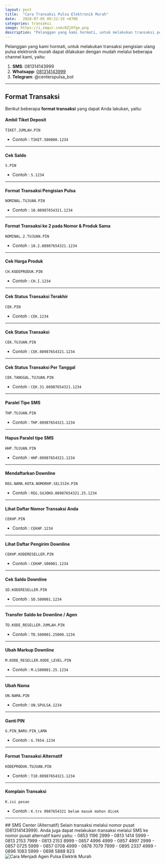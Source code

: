 ```yaml
---
layout: post
title:  "Cara Transaksi Pulsa Elektronik Murah"
date:   2020-07-05 09:22:19 +0700
categories: transaksi
image: https://i.imgur.com/8ZjHfge.png
description: "Pelanggan yang kami hormati, untuk melakukan transaksi pengisian ulang pulsa elektronik murah dapat dilakukan dengan mudah melalui beberapa channel kami, yaitu melalui SMS, WhatsApp, dan Telegram."
---
```


Pelanggan yang kami hormati, untuk melakukan transaksi pengisian ulang pulsa elektronik murah dapat dilakukan dengan mudah melalui beberapa channel kami, yaitu: 

1. **SMS**: 081314143999  
2. **Whatsapp**: <a class="text-success" href="https://api.whatsapp.com/send?phone=6281314143999" role="button" target="_BLANK"><i class="fa fa-whatsapp"></i> 081314143999</a>
3. **Telegram**: @centerspulsa_bot  

<hr>

## Format Transaksi
Berikut beberapa **format transaksi** yang dapat Anda lakukan, yaitu:

#### Ambil Tiket Deposit
`TIKET.JUMLAH.PIN`  
- Contoh : `TIKET.500000.1234`
<hr>

#### Cek Saldo
`S.PIN`  
- Contoh : `S.1234`
<hr>

#### Format Transaksi Pengisian Pulsa
`NOMINAL.TUJUAN.PIN`  
- Contoh : `10.08987654321.1234`
<hr>

#### Format Transaksi ke 2 pada Nomor &amp; Produk Sama
`NOMINAL.2.TUJUAN.PIN`  
- Contoh : `10.2.08987654321.1234`
<hr>

#### Cek Harga Produk
`CH.KODEPRODUK.PIN`
- Contoh : `CH.I.1234`
<hr>

#### Cek Status Transaksi Terakhir
`CEK.PIN`  
- Contoh : `CEK.1234`
<hr>

#### Cek Status Transaksi
`CEK.TUJUAN.PIN`  
- Contoh : `CEK.08987654321.1234`
<hr>

#### Cek Status Transaksi Per Tanggal
`CEK.TANGGAL.TUJUAN.PIN`  
- Contoh : `CEK.31.08987654321.1234`
<hr>

#### Paralel Tipe SMS
`THP.TUJUAN.PIN`  
- Contoh : `THP.08987654321.1234`
<hr>

#### Hapus Paralel tipe SMS
`HHP.TUJUAN.PIN`  
- Contoh : `HHP.08987654321.1234`
<hr>

#### Mendaftarkan Downline
`REG.NAMA.KOTA.NOMORHP.SELISIH.PIN`  
- Contoh : `REG.SUJOKO.08987654321.25.1234`
<hr>

#### Lihat Daftar Nomor Transaksi Anda
`CEKHP.PIN`  
- Contoh : `CEKHP.1234`
<hr>

#### Lihat Daftar Pengirim Downline
`CEKHP.KODERESELLER.PIN`  
- Contoh : `CEKHP.S00001.1234`
<hr>

#### Cek Saldo Downline
`SD.KODERESELLER.PIN`  
- Contoh : `SD.S00001.1234`
<hr>

#### Transfer Saldo ke Downline / Agen
`TD.KODE_RESELLER.JUMLAH.PIN`  
- Contoh : `TD.S00001.25000.1234`
<hr>

#### Ubah Markup Downline
`M.KODE_RESELLER.KODE_LEVEL.PIN`  
- Contoh : `M.LS00001.25.1234`
<hr>

#### Ubah Nama
`UN.NAMA.PIN`  
- Contoh : `UN.SPULSA.1234`
<hr>

#### Ganti PIN
`G.PIN_BARU.PIN_LAMA`  
- Contoh : `G.7654.1234`
<hr>

#### Format Transaksi Alternatif
`KODEPRODUK.TUJUAN.PIN`  
- Contoh : `T10.08987654321.1234`
<hr>

#### Komplain Transaksi
`K.isi pesan`  
- Contoh : `K.trx 0987654321 belum masuk mohon dicek`

<hr>
## SMS Center (Alternatif)
Selain transaksi melalui nomor pusat (081314143999). Anda juga dapat melakukan transaksi melalui SMS ke nomor pusat alternatif kami yaitu:
- 0853 1196 2999
- 0813 1414 5999
- 0813 2153 7999
- 0813 2153 8999
- 0857 4996 4999
- 0857 4997 2999
- 0857 0725 5999
- 0857 0708 4999
- 0878 7079 7999
- 0895 2337 4999
- 0896 1083 5999
- 0898 5888 823

<div class="mt-4">
<image src="https://i.imgur.com/xSDUBI5.png" alt="Cara Menjadi Agen Pulsa Elektrik Murah" class="img-fluid" />
</div>